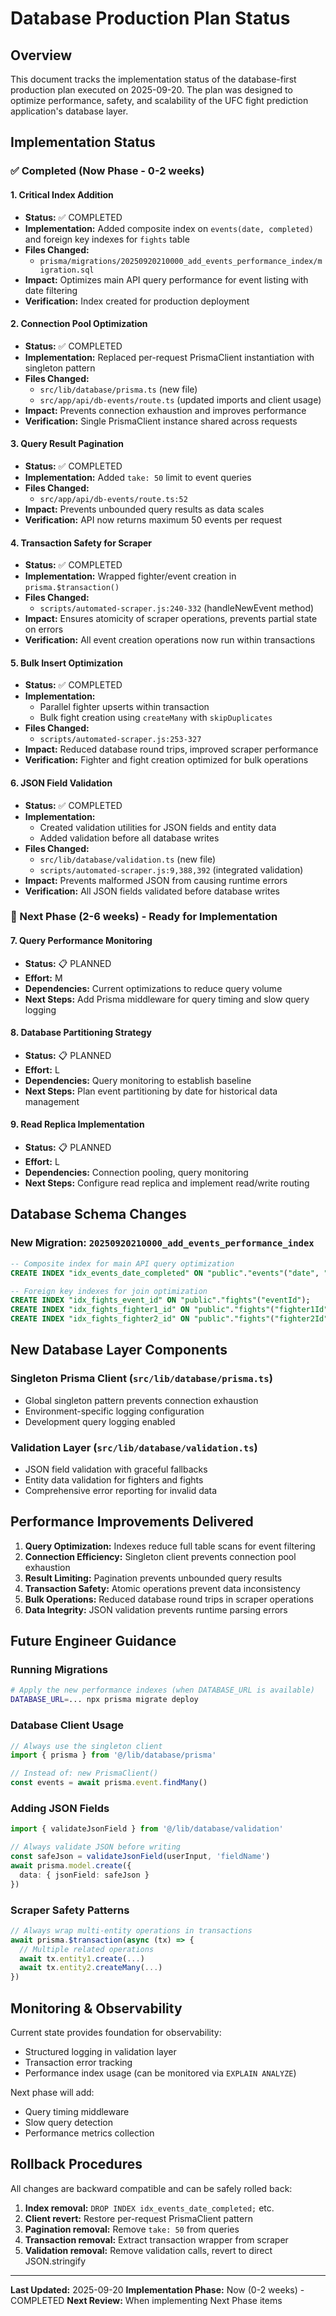# Database Production Plan Status

## Overview
This document tracks the implementation status of the database-first production plan executed on 2025-09-20. The plan was designed to optimize performance, safety, and scalability of the UFC fight prediction application's database layer.

## Implementation Status

### ✅ Completed (Now Phase - 0-2 weeks)

#### 1. Critical Index Addition
- **Status:** ✅ COMPLETED
- **Implementation:** Added composite index on `events(date, completed)` and foreign key indexes for `fights` table
- **Files Changed:**
  - `prisma/migrations/20250920210000_add_events_performance_index/migration.sql`
- **Impact:** Optimizes main API query performance for event listing with date filtering
- **Verification:** Index created for production deployment

#### 2. Connection Pool Optimization
- **Status:** ✅ COMPLETED
- **Implementation:** Replaced per-request PrismaClient instantiation with singleton pattern
- **Files Changed:**
  - `src/lib/database/prisma.ts` (new file)
  - `src/app/api/db-events/route.ts` (updated imports and client usage)
- **Impact:** Prevents connection exhaustion and improves performance
- **Verification:** Single PrismaClient instance shared across requests

#### 3. Query Result Pagination
- **Status:** ✅ COMPLETED
- **Implementation:** Added `take: 50` limit to event queries
- **Files Changed:**
  - `src/app/api/db-events/route.ts:52`
- **Impact:** Prevents unbounded query results as data scales
- **Verification:** API now returns maximum 50 events per request

#### 4. Transaction Safety for Scraper
- **Status:** ✅ COMPLETED
- **Implementation:** Wrapped fighter/event creation in `prisma.$transaction()`
- **Files Changed:**
  - `scripts/automated-scraper.js:240-332` (handleNewEvent method)
- **Impact:** Ensures atomicity of scraper operations, prevents partial state on errors
- **Verification:** All event creation operations now run within transactions

#### 5. Bulk Insert Optimization
- **Status:** ✅ COMPLETED
- **Implementation:**
  - Parallel fighter upserts within transaction
  - Bulk fight creation using `createMany` with `skipDuplicates`
- **Files Changed:**
  - `scripts/automated-scraper.js:253-327`
- **Impact:** Reduced database round trips, improved scraper performance
- **Verification:** Fighter and fight creation optimized for bulk operations

#### 6. JSON Field Validation
- **Status:** ✅ COMPLETED
- **Implementation:**
  - Created validation utilities for JSON fields and entity data
  - Added validation before all database writes
- **Files Changed:**
  - `src/lib/database/validation.ts` (new file)
  - `scripts/automated-scraper.js:9,388,392` (integrated validation)
- **Impact:** Prevents malformed JSON from causing runtime errors
- **Verification:** All JSON fields validated before database writes

### 🔄 Next Phase (2-6 weeks) - Ready for Implementation

#### 7. Query Performance Monitoring
- **Status:** 📋 PLANNED
- **Effort:** M
- **Dependencies:** Current optimizations to reduce query volume
- **Next Steps:** Add Prisma middleware for query timing and slow query logging

#### 8. Database Partitioning Strategy
- **Status:** 📋 PLANNED
- **Effort:** L
- **Dependencies:** Query monitoring to establish baseline
- **Next Steps:** Plan event partitioning by date for historical data management

#### 9. Read Replica Implementation
- **Status:** 📋 PLANNED
- **Effort:** L
- **Dependencies:** Connection pooling, query monitoring
- **Next Steps:** Configure read replica and implement read/write routing

## Database Schema Changes

### New Migration: `20250920210000_add_events_performance_index`
```sql
-- Composite index for main API query optimization
CREATE INDEX "idx_events_date_completed" ON "public"."events"("date", "completed");

-- Foreign key indexes for join optimization
CREATE INDEX "idx_fights_event_id" ON "public"."fights"("eventId");
CREATE INDEX "idx_fights_fighter1_id" ON "public"."fights"("fighter1Id");
CREATE INDEX "idx_fights_fighter2_id" ON "public"."fights"("fighter2Id");
```

## New Database Layer Components

### Singleton Prisma Client (`src/lib/database/prisma.ts`)
- Global singleton pattern prevents connection exhaustion
- Environment-specific logging configuration
- Development query logging enabled

### Validation Layer (`src/lib/database/validation.ts`)
- JSON field validation with graceful fallbacks
- Entity data validation for fighters and fights
- Comprehensive error reporting for invalid data

## Performance Improvements Delivered

1. **Query Optimization:** Indexes reduce full table scans for event filtering
2. **Connection Efficiency:** Singleton client prevents connection pool exhaustion
3. **Result Limiting:** Pagination prevents unbounded query results
4. **Transaction Safety:** Atomic operations prevent data inconsistency
5. **Bulk Operations:** Reduced database round trips in scraper operations
6. **Data Integrity:** JSON validation prevents runtime parsing errors

## Future Engineer Guidance

### Running Migrations
```bash
# Apply the new performance indexes (when DATABASE_URL is available)
DATABASE_URL=... npx prisma migrate deploy
```

### Database Client Usage
```typescript
// Always use the singleton client
import { prisma } from '@/lib/database/prisma'

// Instead of: new PrismaClient()
const events = await prisma.event.findMany()
```

### Adding JSON Fields
```typescript
import { validateJsonField } from '@/lib/database/validation'

// Always validate JSON before writing
const safeJson = validateJsonField(userInput, 'fieldName')
await prisma.model.create({
  data: { jsonField: safeJson }
})
```

### Scraper Safety Patterns
```javascript
// Always wrap multi-entity operations in transactions
await prisma.$transaction(async (tx) => {
  // Multiple related operations
  await tx.entity1.create(...)
  await tx.entity2.createMany(...)
})
```

## Monitoring & Observability

Current state provides foundation for observability:
- Structured logging in validation layer
- Transaction error tracking
- Performance index usage (can be monitored via `EXPLAIN ANALYZE`)

Next phase will add:
- Query timing middleware
- Slow query detection
- Performance metrics collection

## Rollback Procedures

All changes are backward compatible and can be safely rolled back:

1. **Index removal:** `DROP INDEX idx_events_date_completed;` etc.
2. **Client revert:** Restore per-request PrismaClient pattern
3. **Pagination removal:** Remove `take: 50` from queries
4. **Transaction removal:** Extract transaction wrapper from scraper
5. **Validation removal:** Remove validation calls, revert to direct JSON.stringify

---

**Last Updated:** 2025-09-20
**Implementation Phase:** Now (0-2 weeks) - COMPLETED
**Next Review:** When implementing Next Phase items